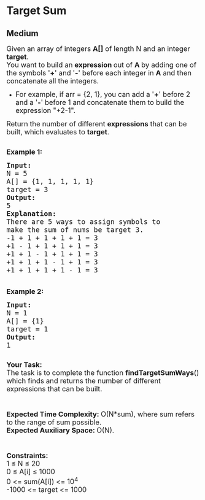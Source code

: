 # Target Sum
## Medium 
<div class="problem-statement">
                <p></p><p><span style="font-size:18px">Given an array of integers <strong>A[]</strong> of length N and an integer <strong>target</strong>.<br>
You want to build an <strong>expression&nbsp;</strong>out of <strong>A&nbsp;</strong>by adding one of the symbols '<strong>+</strong>' and '<strong>-</strong>' before each integer in <strong>A</strong>&nbsp;and then concatenate all the integers.</span></p>

<ul>
	<li><span style="font-size:18px">For example, if arr&nbsp;= {2, 1}, you can add a '<strong>+</strong>' before 2 and a '<strong>-</strong>' before 1 and concatenate them to build the expression "+2-1".</span></li>
</ul>

<p><span style="font-size:18px">Return the number of different&nbsp;<strong>expressions</strong>&nbsp;that can be built, which evaluates to&nbsp;<strong>target</strong>.</span></p>

<p><br>
<span style="font-size:18px"><strong>Example 1:</strong></span></p>

<pre><span style="font-size:18px"><strong>Input:
</strong>N = 5
A[] = {1, 1, 1, 1, 1}
target = 3
<strong>Output:
</strong>5<strong>
Explanation:
</strong>There are 5 ways to assign symbols to 
make the sum of nums be target 3.
-1 + 1 + 1 + 1 + 1 = 3
+1 - 1 + 1 + 1 + 1 = 3
+1 + 1 - 1 + 1 + 1 = 3
+1 + 1 + 1 - 1 + 1 = 3
+1 + 1 + 1 + 1 - 1 = 3</span><span style="font-size:18px"><strong>
</strong>
</span></pre>

<p><span style="font-size:18px"><strong>Example 2:</strong></span></p>

<pre><span style="font-size:18px"><strong>Input:
</strong>N = 1
A[] = {1}
target = 1
<strong>Output:
</strong>1
</span>
</pre>

<p><span style="font-size:18px"><strong>Your Task:</strong><br>
The task is to complete the function <strong>findTargetSumWays</strong>() which finds and returns the number of different expressions that can be built.</span></p>

<p>&nbsp;</p>

<p><span style="font-size:18px"><strong>Expected Time Complexity:&nbsp;</strong>O(N*sum), where sum refers to the range of sum possible.<br>
<strong>Expected Auxiliary Space:&nbsp;</strong>O(N).</span></p>

<p>&nbsp;</p>

<p><span style="font-size:18px"><strong>Constraints:</strong><br>
1 ≤ N ≤ 20<br>
0 ≤ A[i] ≤ 1000<br>
0 &lt;= sum(A[i]) &lt;= 10<sup>4</sup><br>
-1000 &lt;= target &lt;= 1000</span></p>
 <p></p>
            </div>